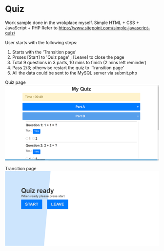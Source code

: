 # Quiz

Work sample done in the wrokplace myself. Simple HTML + CSS + JavaScript + PHP
Refer to https://www.sitepoint.com/simple-javascript-quiz/

User starts with the following steps:

1. Starts with the 'Transition page' 
2. Prsses [Start] to 'Quiz page' ; [Leave] to close the page
3. Total 9 questions in 3 parts, 10 mins to finish (2 mins left reminder)
4. Pass 2/3; otherwise restart the quiz to 'Transition page' 
5. All the data could be sent to the MySQL server via submit.php


Quiz page
![sample](/quiz.PNG)

Transition page
![transition](/transiotn.PNG)

